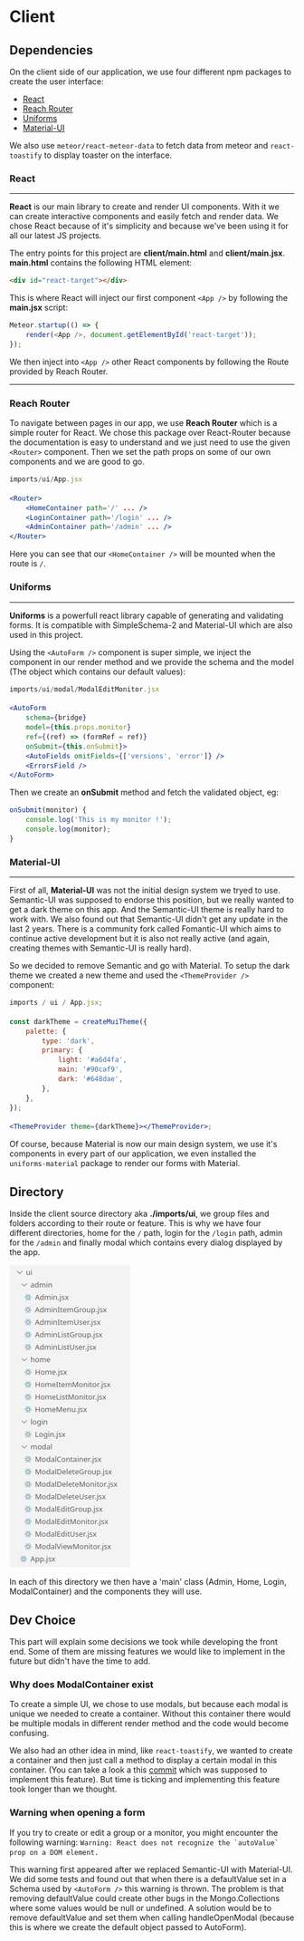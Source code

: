# Client

## Dependencies

On the client side of our application, we use four different npm packages to create the user interface:

- [React](https://reactjs.org/)
- [Reach Router](https://reach.tech/router/)
- [Uniforms](https://uniforms.tools/)
- [Material-UI](https://material-ui.com/)

We also use `meteor/react-meteor-data` to fetch data from meteor and `react-toastify` to display toaster on the interface.

### React

---

**React** is our main library to create and render UI components. With it we can create interactive components and easily fetch and render data. We chose React because of it's simplicity and because we've been using it for all our latest JS projects.

The entry points for this project are **client/main.html** and **client/main.jsx**. **main.html** contains the following HTML element:

```html
<div id="react-target"></div>
```

This is where React will inject our first component `<App />` by following the **main.jsx** script:

```js
Meteor.startup(() => {
    render(<App />, document.getElementById('react-target'));
});
```

We then inject into `<App />` other React components by following the Route provided by Reach Router.

---

### Reach Router

To navigate between pages in our app, we use **Reach Router** which is a simple router for React. We chose this package over React-Router because the documentation is easy to understand and we just need to use the given `<Router>` component. Then we set the path props on some of our own components and we are good to go.

```jsx
imports/ui/App.jsx

<Router>
    <HomeContainer path='/' ... />
    <LoginContainer path='/login' ... />
    <AdminContainer path='/admin' ... />
</Router>
```

Here you can see that our `<HomeContainer />` will be mounted when the route is `/`.

### Uniforms

---

**Uniforms** is a powerfull react library capable of generating and validating forms. It is compatible with SimpleSchema-2 and Material-UI which are also used in this project.

Using the `<AutoForm />` component is super simple, we inject the component in our render method and we provide the schema and the model (The object which contains our default values):

```jsx
imports/ui/modal/ModalEditMonitor.jsx

<AutoForm
    schema={bridge}
    model={this.props.monitor}
    ref={(ref) => (formRef = ref)}
    onSubmit={this.onSubmit}>
    <AutoFields omitFields={['versions', 'error']} />
    <ErrorsField />
</AutoForm>
```

Then we create an **onSubmit** method and fetch the validated object, eg:

```js
onSubmit(monitor) {
    console.log('This is my monitor !');
    console.log(monitor);
}
```

### Material-UI

---

First of all, **Material-UI** was not the initial design system we tryed to use. Semantic-UI was supposed to endorse this position, but we really wanted to get a dark theme on this app. And the Semantic-UI theme is really hard to work with. We also found out that Semantic-UI didn't get any update in the last 2 years. There is a community fork called Fomantic-UI which aims to continue active development but it is also not really active (and again, creating themes with Semantic-UI is really hard).

So we decided to remove Semantic and go with Material. To setup the dark theme we created a new theme and used the `<ThemeProvider />` component:

```jsx
imports / ui / App.jsx;

const darkTheme = createMuiTheme({
    palette: {
        type: 'dark',
        primary: {
            light: '#a6d4fa',
            main: '#90caf9',
            dark: '#648dae',
        },
    },
});

<ThemeProvider theme={darkTheme}></ThemeProvider>;
```

Of course, because Material is now our main design system, we use it's components in every part of our application, we even installed the `uniforms-material` package to render our forms with Material.

## Directory

Inside the client source directory aka **./imports/ui**, we group files and folders according to their route or feature. This is why we have four different directories, home for the `/` path, login for the `/login` path, admin for the `/admin` and finally modal which contains every dialog displayed by the app.

![Directory structure](img/clientDirectory.png)

In each of this directory we then have a 'main' class (Admin, Home, Login, ModalContainer) and the components they will use.

## Dev Choice

This part will explain some decisions we took while developing the front end. Some of them are missing features we would like to implement in the future but didn't have the time to add.

### Why does ModalContainer exist

To create a simple UI, we chose to use modals, but because each modal is unique we needed to create a container. Without this container there would be multiple modals in different render method and the code would become confusing.

We also had an other idea in mind, like `react-toastify`, we wanted to create a container and then just call a method to display a certain modal in this container. (You can take a look a this [commit](https://github.com/LenhardErwan/VersionsMonitor/commit/3990e8614c6d0135444c6b7be8518567c5a39d49) which was supposed to implement this feature). But time is ticking and implementing this feature took longer than we thought.

### Warning when opening a form

If you try to create or edit a group or a monitor, you might encounter the following warning:
```Warning: React does not recognize the `autoValue` prop on a DOM element.```

This warning first appeared after we replaced Semantic-UI with Material-UI. We did some tests and found out that when there is a defaultValue set in a Schema used by `<AutoForm />` this warning is thrown. The problem is that removing defaultValue could create other bugs in the Mongo.Collections where some values would be null or undefined. A solution would be to remove defaultValue and set them when calling handleOpenModal (because this is where we create the default object passed to AutoForm).
